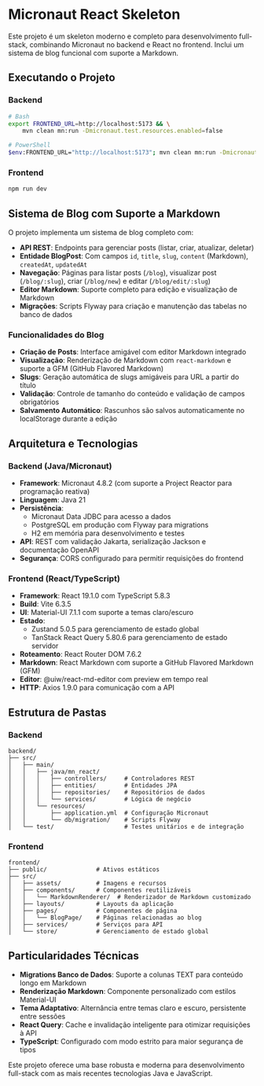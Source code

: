 # Micronaut React Skeleton

Este projeto é um skeleton moderno e completo para desenvolvimento full-stack, combinando Micronaut no backend e React no frontend. Inclui um sistema de blog funcional com suporte a Markdown.

## Executando o Projeto

### Backend

```bash
# Bash
export FRONTEND_URL=http://localhost:5173 && \
    mvn clean mn:run -Dmicronaut.test.resources.enabled=false

# PowerShell
$env:FRONTEND_URL="http://localhost:5173"; mvn clean mn:run -Dmicronaut.test.resources.enabled=false
```

### Frontend

```bash
npm run dev
```

## Sistema de Blog com Suporte a Markdown

O projeto implementa um sistema de blog completo com:

- **API REST**: Endpoints para gerenciar posts (listar, criar, atualizar, deletar)
- **Entidade BlogPost**: Com campos `id`, `title`, `slug`, `content` (Markdown), `createdAt`, `updatedAt`
- **Navegação**: Páginas para listar posts (`/blog`), visualizar post (`/blog/:slug`), criar (`/blog/new`) e editar (`/blog/edit/:slug`)
- **Editor Markdown**: Suporte completo para edição e visualização de Markdown
- **Migrações**: Scripts Flyway para criação e manutenção das tabelas no banco de dados

### Funcionalidades do Blog

- **Criação de Posts**: Interface amigável com editor Markdown integrado
- **Visualização**: Renderização de Markdown com `react-markdown` e suporte a GFM (GitHub Flavored Markdown)
- **Slugs**: Geração automática de slugs amigáveis para URL a partir do título
- **Validação**: Controle de tamanho do conteúdo e validação de campos obrigatórios
- **Salvamento Automático**: Rascunhos são salvos automaticamente no localStorage durante a edição

## Arquitetura e Tecnologias

### Backend (Java/Micronaut)

- **Framework**: Micronaut 4.8.2 (com suporte a Project Reactor para programação reativa)
- **Linguagem**: Java 21
- **Persistência**:
  - Micronaut Data JDBC para acesso a dados
  - PostgreSQL em produção com Flyway para migrations
  - H2 em memória para desenvolvimento e testes
- **API**: REST com validação Jakarta, serialização Jackson e documentação OpenAPI
- **Segurança**: CORS configurado para permitir requisições do frontend

### Frontend (React/TypeScript)

- **Framework**: React 19.1.0 com TypeScript 5.8.3
- **Build**: Vite 6.3.5
- **UI**: Material-UI 7.1.1 com suporte a temas claro/escuro
- **Estado**:
  - Zustand 5.0.5 para gerenciamento de estado global
  - TanStack React Query 5.80.6 para gerenciamento de estado servidor
- **Roteamento**: React Router DOM 7.6.2
- **Markdown**: React Markdown com suporte a GitHub Flavored Markdown (GFM)
- **Editor**: @uiw/react-md-editor com preview em tempo real
- **HTTP**: Axios 1.9.0 para comunicação com a API

## Estrutura de Pastas

### Backend

```
backend/
├── src/
│   ├── main/
│   │   ├── java/mn_react/
│   │   │   ├── controllers/     # Controladores REST
│   │   │   ├── entities/        # Entidades JPA
│   │   │   ├── repositories/    # Repositórios de dados
│   │   │   └── services/        # Lógica de negócio
│   │   └── resources/
│   │       ├── application.yml  # Configuração Micronaut
│   │       └── db/migration/    # Scripts Flyway
│   └── test/                    # Testes unitários e de integração
```

### Frontend

```
frontend/
├── public/              # Ativos estáticos
├── src/
│   ├── assets/          # Imagens e recursos
│   ├── components/      # Componentes reutilizáveis
│   │   └── MarkdownRenderer/  # Renderizador de Markdown customizado
│   ├── layouts/         # Layouts da aplicação
│   ├── pages/           # Componentes de página
│   │   └── BlogPage/    # Páginas relacionadas ao blog
│   ├── services/        # Serviços para API
│   └── store/           # Gerenciamento de estado global
```

## Particularidades Técnicas

- **Migrations Banco de Dados**: Suporte a colunas TEXT para conteúdo longo em Markdown
- **Renderização Markdown**: Componente personalizado com estilos Material-UI
- **Tema Adaptativo**: Alternância entre temas claro e escuro, persistente entre sessões
- **React Query**: Cache e invalidação inteligente para otimizar requisições à API
- **TypeScript**: Configurado com modo estrito para maior segurança de tipos

Este projeto oferece uma base robusta e moderna para desenvolvimento full-stack com as mais recentes tecnologias Java e JavaScript.